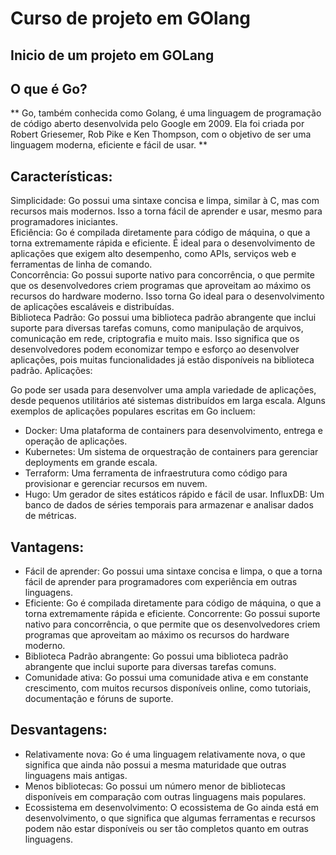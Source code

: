 # Curso de projeto em GOlang

## Inicio de um projeto em GOLang


## O que é Go?

** Go, também conhecida como Golang, é uma linguagem de programação de código aberto desenvolvida pelo Google em 2009. Ela foi criada por Robert Griesemer, Rob Pike e Ken Thompson, com o objetivo de ser uma linguagem moderna, eficiente e fácil de usar. **

## Características:

Simplicidade: Go possui uma sintaxe concisa e limpa, similar à C, mas com recursos mais modernos. Isso a torna fácil de aprender e usar, mesmo para programadores iniciantes.<br>
Eficiência: Go é compilada diretamente para código de máquina, o que a torna extremamente rápida e eficiente. É ideal para o desenvolvimento de aplicações que exigem alto desempenho, como APIs, serviços web e ferramentas de linha de comando.<br>
Concorrência: Go possui suporte nativo para concorrência, o que permite que os desenvolvedores criem programas que aproveitam ao máximo os recursos do hardware moderno. Isso torna Go ideal para o desenvolvimento de aplicações escaláveis e distribuídas.<br>
Biblioteca Padrão: Go possui uma biblioteca padrão abrangente que inclui suporte para diversas tarefas comuns, como manipulação de arquivos, comunicação em rede, criptografia e muito mais. Isso significa que os desenvolvedores podem economizar tempo e esforço ao desenvolver aplicações, pois muitas funcionalidades já estão disponíveis na biblioteca padrão.
Aplicações:<br>

Go pode ser usada para desenvolver uma ampla variedade de aplicações, desde pequenos utilitários até sistemas distribuídos em larga escala. Alguns exemplos de aplicações populares escritas em Go incluem:<br>

* Docker: Uma plataforma de containers para desenvolvimento, entrega e operação de aplicações.<br>
* Kubernetes: Um sistema de orquestração de containers para gerenciar deployments em grande escala.<br>
* Terraform: Uma ferramenta de infraestrutura como código para provisionar e gerenciar recursos em nuvem.<br>
* Hugo: Um gerador de sites estáticos rápido e fácil de usar.
InfluxDB: Um banco de dados de séries temporais para armazenar e analisar dados de métricas.<br>

## Vantagens:

* Fácil de aprender: Go possui uma sintaxe concisa e limpa, o que a torna fácil de aprender para programadores com experiência em outras linguagens.<br>
* Eficiente: Go é compilada diretamente para código de máquina, o que a torna extremamente rápida e eficiente.
Concorrente: Go possui suporte nativo para concorrência, o que permite que os desenvolvedores criem programas que aproveitam ao máximo os recursos do hardware moderno.<br>
* Biblioteca Padrão abrangente: Go possui uma biblioteca padrão abrangente que inclui suporte para diversas tarefas comuns.<br>
* Comunidade ativa: Go possui uma comunidade ativa e em constante crescimento, com muitos recursos disponíveis online, como tutoriais, documentação e fóruns de suporte.

## Desvantagens:

* Relativamente nova: Go é uma linguagem relativamente nova, o que significa que ainda não possui a mesma maturidade que outras linguagens mais antigas.<br>
* Menos bibliotecas: Go possui um número menor de bibliotecas disponíveis em comparação com outras linguagens mais populares.<br>
* Ecossistema em desenvolvimento: O ecossistema de Go ainda está em desenvolvimento, o que significa que algumas ferramentas e recursos podem não estar disponíveis ou ser tão completos quanto em outras linguagens.<br>